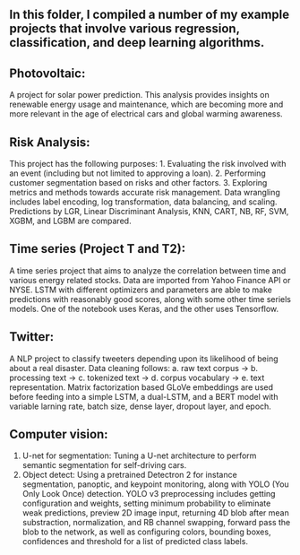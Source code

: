 ## In this folder, I compiled a number of my example projects that involve various regression, classification, and deep learning algorithms.



##   Photovoltaic:
A project for solar power prediction. This analysis provides insights on renewable energy usage and maintenance, which are becoming more and more relevant in the age of electrical cars and global warming awareness.

##   Risk Analysis:
This project has the following purposes: 1. Evaluating the risk involved with an event (including but not limited to approving a loan). 2. Performing customer segmentation based on risks and other factors. 3. Exploring metrics and methods towards accurate risk management. Data wrangling includes label encoding, log transformation, data balancing, and scaling. Predictions by LGR, Linear Discriminant Analysis, KNN, CART, NB, RF, SVM, XGBM, and LGBM are compared.

##  Time series (Project T and T2): 
A time series project that aims to analyze the correlation between time and various energy related stocks. Data are imported from Yahoo Finance API or NYSE. LSTM with different optimizers and parameters are able to make predictions with reasonably good scores, along with some other time seriels models. One of the notebook uses Keras, and the other uses Tensorflow.

## Twitter:
A NLP project to classify tweeters depending upon its likelihood of being about a real disaster. Data cleaning follows: a. raw text corpus -> b. processing text -> c. tokenized text -> d. corpus vocabulary -> e. text representation. Matrix factorization based GLoVe embeddings are used before feeding into a simple LSTM, a dual-LSTM, and a BERT model with variable larning rate, batch size, dense layer, dropout layer, and epoch.

## Computer vision:
1. U-net for segmentation: Tuning a U-net architecture to perform semantic segmentation for self-driving cars.
2. Object detect: Using a pretrained Detectron 2 for instance segmentation, panoptic, and keypoint monitoring, along with YOLO (You Only Look Once) detection. YOLO v3 preprocessing includes getting configuration and weights, setting minimum probability to eliminate weak predictions, preview 2D image input, returning 4D blob after mean substraction, normalization, and RB channel swapping, forward pass the blob to the network, as well as configuring colors, bounding boxes, confidences and threshold for a list of predicted class labels.
